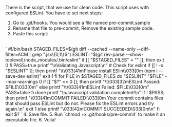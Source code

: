 There is the script, that we use for clean code. This script uses with configured ESLint.
You have to set next steps: 
  1. Go to .git/hooks. You would see a file named pre-commit.sample
  2. Rename that file to pre-commit, Remove the existing sample code.
  3. Paste this script:
   <br>
`
        #!/bin/bash
        STAGED_FILES=$(git diff --cached --name-only --diff-filter=ACM | grep ".jsx\{0,1\}$")
        ESLINT="$(git rev-parse --show-toplevel)/node_modules/.bin/eslint"
        if [[ "$STAGED_FILES" = "" ]]; then
          exit 0
        fi
        PASS=true
        printf "\nValidating Javascript:\n"
        # Check for eslint
        if [[ ! -x "$ESLINT" ]]; then
          printf "\t\033[41mPlease install ESlint\033[0m (npm i --save-dev eslint)"
          exit 1
        fi
        for FILE in $STAGED_FILES
        do
          "$ESLINT" "$FILE" --max-warnings 0
          if [[ "$?" == 0 ]]; then
            printf "\t\033[32mESLint Passed: $FILE\033[0m"
          else
            printf "\t\033[41mESLint Failed: $FILE\033[0m"
            PASS=false
          fi
        done
        printf "\nJavascript validation completed!\n"
        if ! $PASS; then
          printf "\033[41mCOMMIT FAILED:\033[0m Your commit contains files that should pass ESLint but do not. Please fix the ESLint errors and try again.\n"
          exit 1
        else
          printf "\033[42mCOMMIT SUCCEEDED\033[0m\n"
        fi
        exit $?
`
  4. Save file.
  5. Run `chmod +x .git/hooks/pre-commit` to make it an executable file.
  6. Voila!
